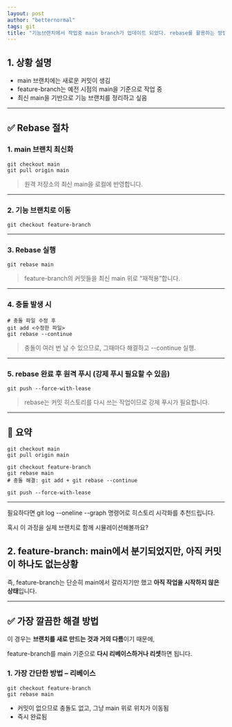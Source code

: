 ```yaml
---
layout: post
author: "betternormal"
tags: git
title: "기능브랜치에서 작업중 main branch가 업데이트 되었다. rebase를 활용하는 방법은?"
---
```


## **1. 상황 설명**

- main 브랜치에는 새로운 커밋이 생김
- feature-branch는 예전 시점의 main을 기준으로 작업 중
- 최신 main을 기반으로 기능 브랜치를 정리하고 싶음

---

## **✅ Rebase 절차**

### **1. main 브랜치 최신화**

```
git checkout main
git pull origin main
```

> 원격 저장소의 최신 main을 로컬에 반영합니다.
> 

---

### **2. 기능 브랜치로 이동**

```
git checkout feature-branch
```

---

### **3. Rebase 실행**

```
git rebase main
```

> feature-branch의 커밋들을 최신 main 위로 “재적용”합니다.
> 

---

### **4. 충돌 발생 시**

```
# 충돌 파일 수정 후
git add <수정한 파일>
git rebase --continue
```

> 충돌이 여러 번 날 수 있으므로, 그때마다 해결하고 --continue 실행.
> 

---

### **5. rebase 완료 후 원격 푸시 (강제 푸시 필요할 수 있음)**

```
git push --force-with-lease
```

> rebase는 커밋 히스토리를 다시 쓰는 작업이므로 강제 푸시가 필요합니다.
> 

---

## **🔁 요약**

```
git checkout main
git pull origin main

git checkout feature-branch
git rebase main
# 충돌 해결: git add + git rebase --continue

git push --force-with-lease
```

---

필요하다면 git log --oneline --graph 명령어로 히스토리 시각화를 추천드립니다.

혹시 이 과정을 실제 브랜치로 함께 시뮬레이션해볼까요?

## 2. feature-branch: main에서 분기되었지만, **아직 커밋이 하나도 없는상황**

즉, feature-branch는 단순히 main에서 갈라지기만 했고 **아직 작업을 시작하지 않은 상태**입니다.

---

## **✅ 가장 깔끔한 해결 방법**

이 경우는 **브랜치를 새로 만드는 것과 거의 다름**이기 때문에,

feature-branch를 main 기준으로 **다시 리베이스하거나 리셋**하면 됩니다.

### **1. 가장 간단한 방법 – 리베이스**

```
git checkout feature-branch
git rebase main
```

- 커밋이 없으므로 충돌도 없고, 그냥 main 위로 위치가 이동됨
- 즉시 완료됨